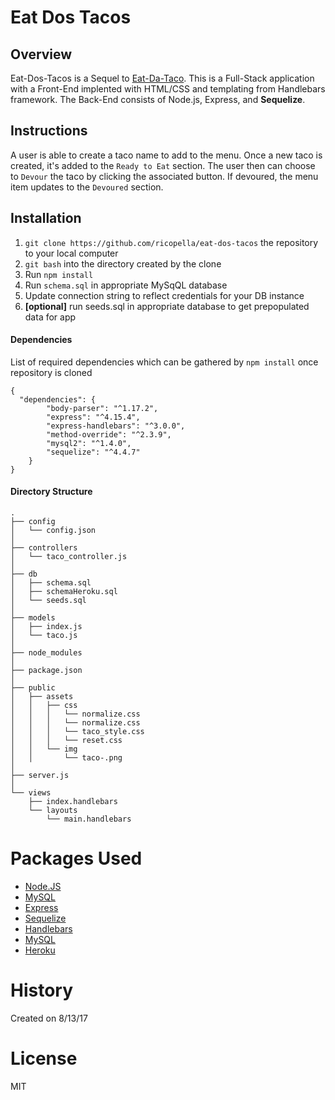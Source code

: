 # Eat Dos Tacos

## Overview

Eat-Dos-Tacos is a Sequel to [Eat-Da-Taco](https://github.com/ricopella/eat-da-taco). This is a Full-Stack application with a Front-End implented with HTML/CSS and templating from Handlebars framework. The Back-End consists of Node.js, Express, and **Sequelize**.

## Instructions

A user is able to create a taco name to add to the menu. Once a new taco is created, it's added to the `Ready to Eat` section. The user then can choose to `Devour` the taco by clicking the associated button. If devoured, the menu item updates to the `Devoured` section.

## Installation

1. `git clone https://github.com/ricopella/eat-dos-tacos` the repository to your local computer
2. `git bash` into the directory created by the clone
3. Run `npm install`
4. Run `schema.sql` in appropriate MySqQL database
5. Update connection string to reflect credentials for your DB instance
6. **[optional]** run seeds.sql in appropriate database to get prepopulated data for app

#### Dependencies 

List of required dependencies which can be gathered by `npm install` once repository is cloned

```
{
  "dependencies": {
        "body-parser": "^1.17.2",
        "express": "^4.15.4",
        "express-handlebars": "^3.0.0",
        "method-override": "^2.3.9",
        "mysql2": "^1.4.0",
        "sequelize": "^4.4.7"
    }
}
```

#### Directory Structure

```
.
├── config
│   └── config.json
│ 
├── controllers
│   └── taco_controller.js
│
├── db
│   ├── schema.sql
│   ├── schemaHeroku.sql
│   └── seeds.sql
│
├── models
│   ├── index.js
│   └── taco.js
│ 
├── node_modules
│ 
├── package.json
│
├── public
│   ├── assets
│   │   ├── css
│   │   │   └── normalize.css
│   │   │   └── normalize.css
│   │   │   └── taco_style.css
│   │   │   └── reset.css
│   │   └── img
│   │       └── taco-.png
│
├── server.js
│
└── views
    ├── index.handlebars
    └── layouts
        └── main.handlebars
```
# Packages Used

* [Node.JS](https://www.npmjs.com/)
* [MySQL](https://www.npmjs.com/package/mysql)
* [Express](https://www.npmjs.com/package/express)
* [Sequelize](http://docs.sequelizejs.com/)
* [Handlebars](https://www.npmjs.com/package/express-handlebars)
* [MySQL](https://www.npmjs.com/package/mysql)
* [Heroku](https://www.npmjs.com/package/heroku)

# History

Created on 8/13/17

# License

MIT